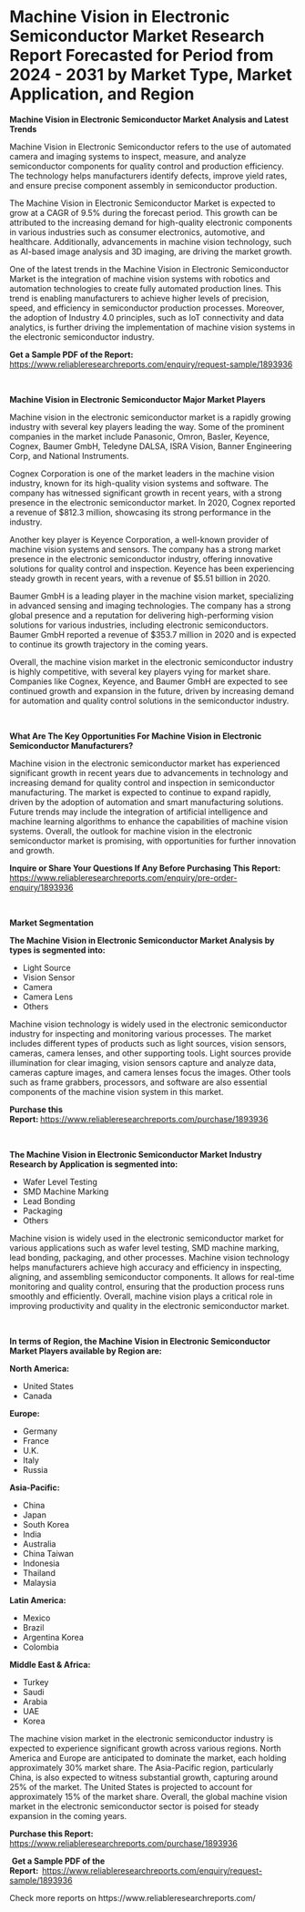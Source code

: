 <p><h1>Machine Vision in Electronic Semiconductor Market Research Report Forecasted for Period from 2024 -  2031 by Market Type, Market Application, and Region</h1></p><p><strong>Machine Vision in Electronic Semiconductor Market Analysis and Latest Trends</strong></p>
<p><p>Machine Vision in Electronic Semiconductor refers to the use of automated camera and imaging systems to inspect, measure, and analyze semiconductor components for quality control and production efficiency. The technology helps manufacturers identify defects, improve yield rates, and ensure precise component assembly in semiconductor production.</p><p>The Machine Vision in Electronic Semiconductor Market is expected to grow at a CAGR of 9.5% during the forecast period. This growth can be attributed to the increasing demand for high-quality electronic components in various industries such as consumer electronics, automotive, and healthcare. Additionally, advancements in machine vision technology, such as AI-based image analysis and 3D imaging, are driving the market growth.</p><p>One of the latest trends in the Machine Vision in Electronic Semiconductor Market is the integration of machine vision systems with robotics and automation technologies to create fully automated production lines. This trend is enabling manufacturers to achieve higher levels of precision, speed, and efficiency in semiconductor production processes. Moreover, the adoption of Industry 4.0 principles, such as IoT connectivity and data analytics, is further driving the implementation of machine vision systems in the electronic semiconductor industry.</p></p>
<p><strong>Get a Sample PDF of the Report:&nbsp;</strong> <a href="https://www.reliableresearchreports.com/enquiry/request-sample/1893936">https://www.reliableresearchreports.com/enquiry/request-sample/1893936</a></p>
<p>&nbsp;</p>
<p><strong>Machine Vision in Electronic Semiconductor Major Market Players</strong></p>
<p><p>Machine vision in the electronic semiconductor market is a rapidly growing industry with several key players leading the way. Some of the prominent companies in the market include Panasonic, Omron, Basler, Keyence, Cognex, Baumer GmbH, Teledyne DALSA, ISRA Vision, Banner Engineering Corp, and National Instruments.</p><p>Cognex Corporation is one of the market leaders in the machine vision industry, known for its high-quality vision systems and software. The company has witnessed significant growth in recent years, with a strong presence in the electronic semiconductor market. In 2020, Cognex reported a revenue of $812.3 million, showcasing its strong performance in the industry.</p><p>Another key player is Keyence Corporation, a well-known provider of machine vision systems and sensors. The company has a strong market presence in the electronic semiconductor industry, offering innovative solutions for quality control and inspection. Keyence has been experiencing steady growth in recent years, with a revenue of $5.51 billion in 2020.</p><p>Baumer GmbH is a leading player in the machine vision market, specializing in advanced sensing and imaging technologies. The company has a strong global presence and a reputation for delivering high-performing vision solutions for various industries, including electronic semiconductors. Baumer GmbH reported a revenue of $353.7 million in 2020 and is expected to continue its growth trajectory in the coming years.</p><p>Overall, the machine vision market in the electronic semiconductor industry is highly competitive, with several key players vying for market share. Companies like Cognex, Keyence, and Baumer GmbH are expected to see continued growth and expansion in the future, driven by increasing demand for automation and quality control solutions in the semiconductor industry.</p></p>
<p>&nbsp;</p>
<p><strong>What Are The Key Opportunities For Machine Vision in Electronic Semiconductor Manufacturers?</strong></p>
<p><p>Machine vision in the electronic semiconductor market has experienced significant growth in recent years due to advancements in technology and increasing demand for quality control and inspection in semiconductor manufacturing. The market is expected to continue to expand rapidly, driven by the adoption of automation and smart manufacturing solutions. Future trends may include the integration of artificial intelligence and machine learning algorithms to enhance the capabilities of machine vision systems. Overall, the outlook for machine vision in the electronic semiconductor market is promising, with opportunities for further innovation and growth.</p></p>
<p><strong>Inquire or Share Your Questions If Any Before Purchasing This Report:</strong> <a href="https://www.reliableresearchreports.com/enquiry/pre-order-enquiry/1893936">https://www.reliableresearchreports.com/enquiry/pre-order-enquiry/1893936</a></p>
<p>&nbsp;</p>
<p><strong>Market Segmentation</strong></p>
<p><strong>The Machine Vision in Electronic Semiconductor Market Analysis by types is segmented into:</strong></p>
<p><ul><li>Light Source</li><li>Vision Sensor</li><li>Camera</li><li>Camera Lens</li><li>Others</li></ul></p>
<p><p>Machine vision technology is widely used in the electronic semiconductor industry for inspecting and monitoring various processes. The market includes different types of products such as light sources, vision sensors, cameras, camera lenses, and other supporting tools. Light sources provide illumination for clear imaging, vision sensors capture and analyze data, cameras capture images, and camera lenses focus the images. Other tools such as frame grabbers, processors, and software are also essential components of the machine vision system in this market.</p></p>
<p><strong>Purchase this Report:&nbsp;</strong><a href="https://www.reliableresearchreports.com/purchase/1893936">https://www.reliableresearchreports.com/purchase/1893936</a></p>
<p>&nbsp;</p>
<p><strong>The Machine Vision in Electronic Semiconductor Market Industry Research by Application is segmented into:</strong></p>
<p><ul><li>Wafer Level Testing</li><li>SMD Machine Marking</li><li>Lead Bonding</li><li>Packaging</li><li>Others</li></ul></p>
<p><p>Machine vision is widely used in the electronic semiconductor market for various applications such as wafer level testing, SMD machine marking, lead bonding, packaging, and other processes. Machine vision technology helps manufacturers achieve high accuracy and efficiency in inspecting, aligning, and assembling semiconductor components. It allows for real-time monitoring and quality control, ensuring that the production process runs smoothly and efficiently. Overall, machine vision plays a critical role in improving productivity and quality in the electronic semiconductor market.</p></p>
<p>&nbsp;</p>
<p><strong>In terms of Region, the Machine Vision in Electronic Semiconductor Market Players available by Region are:</strong></p>
<p>
    <p> <strong> North America: </strong>
        <ul>
            <li>United States</li>
            <li>Canada</li>
        </ul>
        </p> 
    <p> <strong> Europe: </strong>
        <ul>
            <li>Germany</li>
            <li>France</li>
            <li>U.K.</li>
            <li>Italy</li>
            <li>Russia</li>
        </ul>
        </p> 
    <p> <strong> Asia-Pacific: </strong>
        <ul>
            <li>China</li>
            <li>Japan</li>
            <li>South Korea</li>
            <li>India</li>
            <li>Australia</li>
            <li>China Taiwan</li>
            <li>Indonesia</li>
            <li>Thailand</li>
            <li>Malaysia</li>
        </ul>
        </p> 
    <p> <strong> Latin America: </strong>
        <ul>
            <li>Mexico</li>
            <li>Brazil</li>
            <li>Argentina Korea</li>
            <li>Colombia</li>
        </ul>
        </p> 
    <p> <strong> Middle East & Africa: </strong>
        <ul>
            <li>Turkey</li>
            <li>Saudi</li>
            <li>Arabia</li>
            <li>UAE</li>
            <li>Korea</li>
        </ul>
    </p>
    </p>
<p><p>The machine vision market in the electronic semiconductor industry is expected to experience significant growth across various regions. North America and Europe are anticipated to dominate the market, each holding approximately 30% market share. The Asia-Pacific region, particularly China, is also expected to witness substantial growth, capturing around 25% of the market. The United States is projected to account for approximately 15% of the market share. Overall, the global machine vision market in the electronic semiconductor sector is poised for steady expansion in the coming years.</p></p>
<p><strong>Purchase this Report: </strong><a href="https://www.reliableresearchreports.com/purchase/1893936">https://www.reliableresearchreports.com/purchase/1893936</a></p>
<p>&nbsp;<strong>Get a Sample PDF of the Report:&nbsp;&nbsp;</strong><a href="https://www.reliableresearchreports.com/enquiry/request-sample/1893936">https://www.reliableresearchreports.com/enquiry/request-sample/1893936</a></p>
<p><strong></strong></p>
<p>Check more reports on https://www.reliableresearchreports.com/</p>